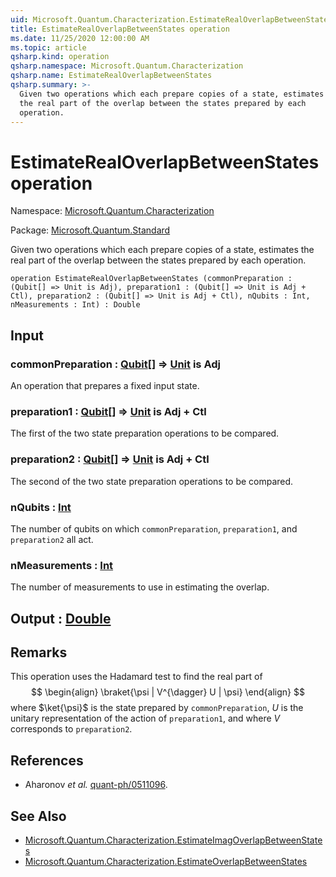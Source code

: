 ```yaml
---
uid: Microsoft.Quantum.Characterization.EstimateRealOverlapBetweenStates
title: EstimateRealOverlapBetweenStates operation
ms.date: 11/25/2020 12:00:00 AM
ms.topic: article
qsharp.kind: operation
qsharp.namespace: Microsoft.Quantum.Characterization
qsharp.name: EstimateRealOverlapBetweenStates
qsharp.summary: >-
  Given two operations which each prepare copies of a state, estimates
  the real part of the overlap between the states prepared by each
  operation.
---
```


# EstimateRealOverlapBetweenStates operation

Namespace: [Microsoft.Quantum.Characterization](xref:Microsoft.Quantum.Characterization)

Package: [Microsoft.Quantum.Standard](https://nuget.org/packages/Microsoft.Quantum.Standard)


Given two operations which each prepare copies of a state, estimatesthe real part of the overlap between the states prepared by eachoperation.

```qsharp
operation EstimateRealOverlapBetweenStates (commonPreparation : (Qubit[] => Unit is Adj), preparation1 : (Qubit[] => Unit is Adj + Ctl), preparation2 : (Qubit[] => Unit is Adj + Ctl), nQubits : Int, nMeasurements : Int) : Double
```


## Input

### commonPreparation : [Qubit](xref:microsoft.quantum.concepts.the-qubit)[] => [Unit](xref:microsoft.quantum.user-guide.language.types)  is Adj

An operation that prepares a fixed input state.


### preparation1 : [Qubit](xref:microsoft.quantum.concepts.the-qubit)[] => [Unit](xref:microsoft.quantum.user-guide.language.types)  is Adj + Ctl

The first of the two state preparation operations to be compared.


### preparation2 : [Qubit](xref:microsoft.quantum.concepts.the-qubit)[] => [Unit](xref:microsoft.quantum.user-guide.language.types)  is Adj + Ctl

The second of the two state preparation operations to be compared.


### nQubits : [Int](xref:microsoft.quantum.user-guide.language.types)

The number of qubits on which `commonPreparation`, `preparation1`, and`preparation2` all act.


### nMeasurements : [Int](xref:microsoft.quantum.user-guide.language.types)

The number of measurements to use in estimating the overlap.



## Output : [Double](xref:microsoft.quantum.user-guide.language.types)



## Remarks

This operation uses the Hadamard test to find the real part of$$\begin{align}\braket{\psi | V^{\dagger} U | \psi}\end{align}$$where $\ket{\psi}$ is the state prepared by `commonPreparation`,$U$ is the unitary representation of the action of `preparation1`,and where $V$ corresponds to `preparation2`.

## References

- Aharonov *et al.* [quant-ph/0511096](https://arxiv.org/abs/quant-ph/0511096).

## See Also

- [Microsoft.Quantum.Characterization.EstimateImagOverlapBetweenStates](xref:Microsoft.Quantum.Characterization.EstimateImagOverlapBetweenStates)
- [Microsoft.Quantum.Characterization.EstimateOverlapBetweenStates](xref:Microsoft.Quantum.Characterization.EstimateOverlapBetweenStates)